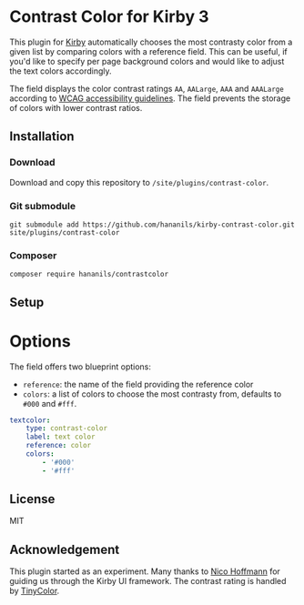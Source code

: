 # Contrast Color for Kirby 3

This plugin for [Kirby](https://getkirby.com) automatically chooses the most contrasty color from a given list by comparing colors with a reference field. This can be useful, if you'd like to specify per page background colors and would like to adjust the text colors accordingly.

The field displays the color contrast ratings `AA`, `AALarge`, `AAA` and `AAALarge` according to [WCAG accessibility guidelines](https://www.w3.org/TR/WCAG20/#visual-audio-contrast). The field prevents the storage of colors with lower contrast ratios.

## Installation

### Download

Download and copy this repository to `/site/plugins/contrast-color`.

### Git submodule

```
git submodule add https://github.com/hananils/kirby-contrast-color.git site/plugins/contrast-color
```

### Composer

```
composer require hananils/contrastcolor
```

## Setup

# Options

The field offers two blueprint options:

-   `reference`: the name of the field providing the reference color
-   `colors`: a list of colors to choose the most contrasty from, defaults to `#000` and `#fff`.

```yaml
textcolor:
    type: contrast-color
    label: text color
    reference: color
    colors:
        - '#000'
        - '#fff'
```

## License

MIT

## Acknowledgement

This plugin started as an experiment. Many thanks to [Nico Hoffmann](https://github.com/distantnative/) for guiding us through the Kirby UI framework.
The contrast rating is handled by [TinyColor](https://github.com/bgrins/TinyColor).
